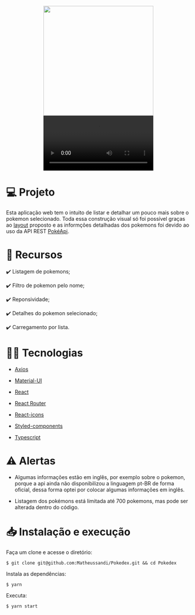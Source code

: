 <p align="center">
  <img width="300" src="https://user-images.githubusercontent.com/29473781/180619084-a56960ab-7efa-4e34-9d33-4e3e581d62ff.png" />
  
  <video src='https://user-images.githubusercontent.com/29473781/180622914-11e42c5a-6d48-40f6-8ca5-71f0de600fb8.mp4' />
</p>

# :computer: Projeto
Esta aplicação web tem o intuito de listar e detalhar um pouco mais sobre o pokemon selecionado. Toda essa construção visual só foi possível graças ao [layout](https://www.figma.com/file/XzpoBF2xUaZPJm4C8Di1qC/Prova-de-Teste) proposto e as informções detalhadas dos pokemons foi devido ao uso da API REST [PokéApi](https://pokeapi.co/).

# :pushpin: Recursos

:heavy_check_mark: Listagem de pokemons;

:heavy_check_mark: Filtro de pokemon pelo nome;

:heavy_check_mark: Reponsividade;

:heavy_check_mark: Detalhes do pokemon selecionado;

:heavy_check_mark: Carregamento por lista.

# :technologist: Tecnologias
 
- [Axios](https://axios-http.com/ptbr/docs/intro)

- [Material-UI](https://mui.com/)
 
- [React](https://pt-br.reactjs.org/)

- [React Router](https://reactrouter.com/)

- [React-icons](https://react-icons.github.io/react-icons/)

- [Styled-components](https://styled-components.com/)
 
- [Typescript](https://www.typescriptlang.org/)

# :warning: Alertas

* Algumas informações estão em inglês, por exemplo sobre o pokemon, porque a api ainda não disponibilizou a linguagem pt-BR de forma oficial, dessa forma optei por colocar algumas informações em inglês.

* Listagem dos pokémons está limitada até 700 pokemons, mas pode ser alterada dentro do código.

# :inbox_tray: Instalação e execução

Faça um clone e acesse o diretório:
```
$ git clone git@github.com:Matheussandi/Pokedex.git && cd Pokedex
```

Instala as dependências:
```
$ yarn
```

Executa:
```
$ yarn start
```
